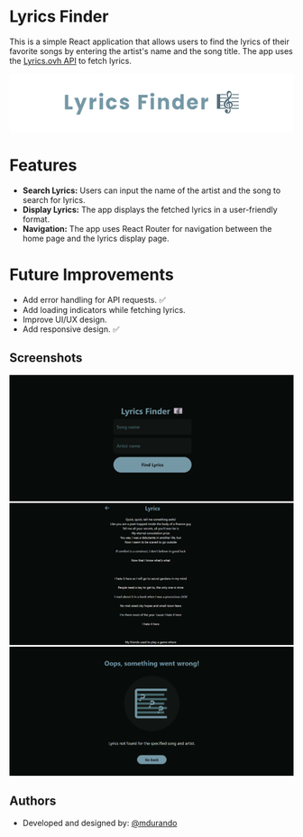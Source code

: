 # Lyrics Finder

This is a simple React application that allows users to find the lyrics of their favorite songs by entering the artist's name and the song title. The app uses the [Lyrics.ovh API](https://lyricsovh.docs.apiary.io/#) to fetch lyrics.

![Logo](src/assets/Lyrics%20Finder%20Header.png)

# Features

- **Search Lyrics:** Users can input the name of the artist and the song to search for lyrics.
- **Display Lyrics:** The app displays the fetched lyrics in a user-friendly format.
- **Navigation:** The app uses React Router for navigation between the home page and the lyrics display page.

# Future Improvements

- Add error handling for API requests. ✅
- Add loading indicators while fetching lyrics.
- Improve UI/UX design.
- Add responsive design. ✅

## Screenshots

![App Screenshot](src/assets/screenshot.png)
![Lyrics Screenshot](src/assets/lyrics-screenshot.png)
![Error Screenshot](src/assets/error-screenshot.png)

## Authors

- Developed and designed by: [@mdurando](https://twitter.com/ingeaeri)
